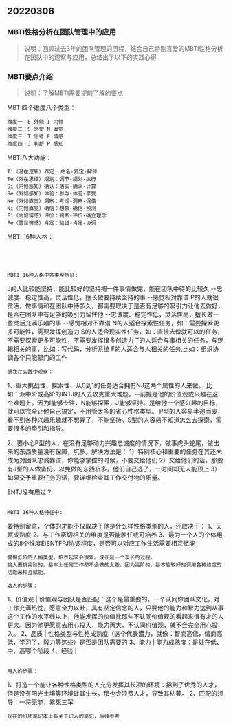 20220306
---

### MBTI性格分析在团队管理中的应用
> 说明：回顾过去3年的团队管理的历程，结合自己特别喜爱的MBTI性格分析在团队中的观察与应用，总结出了以下的实践心得

### MBTI要点介绍
> 说明：了解MBTI需要提前了解的要点

MBTI四个维度八个类型：
```
维度一：E 外倾 I 内倾
维度二：S 感觉 N 直觉
维度三：T 思考 F 情感
维度四：J 判断 P 感知
```

MBTI八大功能：
```
Ti（潜在逻辑）界定: 命名-界定-解释
Te（外在思维）规划：调节-规划-执行
Si（内倾感知）确认：落实-确认-计算
Se（外倾感知）体验：参与-体验-享受
Ne（外倾直觉）洞察：考虑-洞察-促使
Ni（内倾直觉）确信：想象-确信-预测
Fi（内倾情感）评价：判断-评价-确立理念
Fe（普世情感）肯定：验证-肯定-协调
```
MBTI 16种人格：
```




MBTI 16种人格中各类型特征:
```
J的人比较能坚持，能比较好的坚持把一件事情做完，能在团队中待的比较久 --忠诚度、稳定性高，灵活性低，擅长做要持续坚持的事 --感觉相对靠谱
P的人就很灵活，做事情和在团队中待多久，都需要取决于是否有足够的吸引力让他去做好，是否在团队中有足够的吸引力留住他 --忠诚度、稳定性低，灵活性高，擅长做一些灵活充满乐趣的事 --感觉相对不靠谱
N的人适合探索性任务，如：需要探索更多可能性，需要发挥创造力
S的人适合现实性任务，如：直接去做就可以的任务，不需要探索更多可能性，不需要发挥很多创造力
T的人适合与事相关的任务，与逻辑相关的事，比如：写代码，分析系统
F的人适合与人相关的任务,比如：组织协调各个只能部门的工作
```
据我在实践中观察：
```
1、重大挑战性、探索性、从0到1的任务适合拥有NJ这两个属性的人来做。
比如：派中阶或高阶的INTJ的人去攻克重大难题。--前提是他的价值观或兴趣在这个难题上。因为I能够专注，N能够探索，J能够坚持。是给他一个感兴趣的目标，就可以完全让他自己搞定，不用管太多的省心性格类型。
P型的人容易半途而废，看不到各种兴趣乐趣就不想弄了，不能坚持。S型的人容易不知道怎么去探索，需要很多的牵引和指导。

2、要小心P型的人，在没有足够动力兴趣忠诚度的情况下，做事虎头蛇尾，做出来的东西质量没有保障，坑多。解决方法是：
1）特别核心和重要的任务在其还未成为对团队忠诚靠谱，你能够掌控的时候，不要交给他们
2）交给他们的话，那要有J型的人做备份，以免做的东西坑多，他们自己逃了，一时间却无人能顶上
3）如果交予重要任务的话，要详细检查其工作交付物的质量。

ENTJ没有用过？
```

MBTI 16种人格特征中:
```
要特别留意，个体的才能不仅取决于他是什么样性格类型的人，还取决于：
1、天赋成熟度
2、与工作密切相关的维度是否能胜任或可培养
3、最为一个人的个体组成的8个维度EISNTFPJ协调程度，是否可以对应工作生活需要相互赋能
```
警惕低阶的人格类型，培养起来会很累。成长是一个漫长的过程。
挑人要挑高阶的，基本上任何工作都不会做的太差。因为高阶的，基本能较好的调用各种维度的功能来相互赋能。

选人的步骤：
```
1、价值观 | 价值观与团队是否匹配：这个是最重要的，一个认同你团队文化，对工作充满热忱，愿意全力以赴，具有坚定信念的人，只要他的能力和智力达到从事这个工作的水平线以上，他能发挥的价值比那些不认同价值观的看起来很有才的人更大。因为他更愿意去用心投入，能力再大，不认同价值观，就不会完全用心投入。
2、品质 | 性格类型与性格成熟度（这个代表潜力，就像：智商高低，情商高低，学习了，毅力等这些）是否是团队需要的
3、能力 | 能力成熟度：是处在低、中、高哪个阶段
4、经验 | 
```

用人的步骤：
```
1、打造一个能让各种性格类型的人充分发挥其长项的环境：招到了优秀的人才，但是没有阳光土壤等环境让其生长，那也会浪费人才，导致其枯萎。
2、匹配的领导：一将无能，累死三军
```
现在的纸质笔记本上有关于识人的笔记，后续参考


